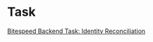 # Task
[Bitespeed Backend Task: Identity Reconciliation](https://bitespeed.notion.site/Bitespeed-Backend-Task-Identity-Reconciliation-53392ab01fe149fab989422300423199)
